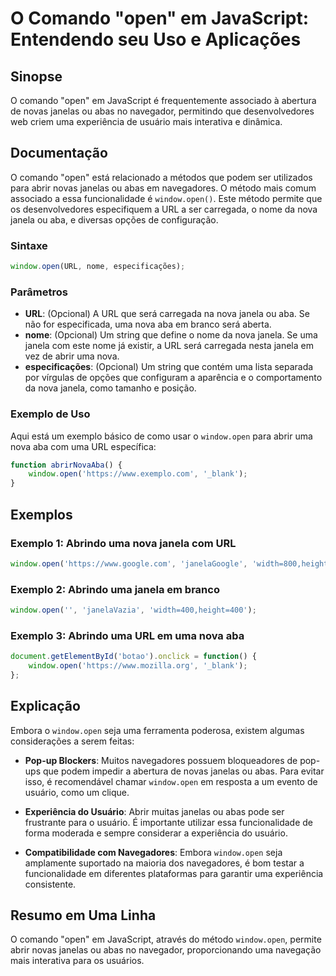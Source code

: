<!--
Meta Description: # O Comando "open" em JavaScript: Entendendo seu Uso e Aplicações ## Sinopse O comando "open" em JavaScript é frequentemente associado à abertura de n...
Meta Keywords: open, uma, window, nova, javascript
-->

# O Comando "open" em JavaScript: Entendendo seu Uso e Aplicações

## Sinopse
O comando "open" em JavaScript é frequentemente associado à abertura de novas janelas ou abas no navegador, permitindo que desenvolvedores web criem uma experiência de usuário mais interativa e dinâmica.

## Documentação
O comando "open" está relacionado a métodos que podem ser utilizados para abrir novas janelas ou abas em navegadores. O método mais comum associado a essa funcionalidade é `window.open()`. Este método permite que os desenvolvedores especifiquem a URL a ser carregada, o nome da nova janela ou aba, e diversas opções de configuração.

### Sintaxe
```javascript
window.open(URL, nome, especificações);
```

### Parâmetros
- **URL**: (Opcional) A URL que será carregada na nova janela ou aba. Se não for especificada, uma nova aba em branco será aberta.
- **nome**: (Opcional) Um string que define o nome da nova janela. Se uma janela com este nome já existir, a URL será carregada nesta janela em vez de abrir uma nova.
- **especificações**: (Opcional) Um string que contém uma lista separada por vírgulas de opções que configuram a aparência e o comportamento da nova janela, como tamanho e posição.

### Exemplo de Uso
Aqui está um exemplo básico de como usar o `window.open` para abrir uma nova aba com uma URL específica:

```javascript
function abrirNovaAba() {
    window.open('https://www.exemplo.com', '_blank');
}
```

## Exemplos
### Exemplo 1: Abrindo uma nova janela com URL
```javascript
window.open('https://www.google.com', 'janelaGoogle', 'width=800,height=600');
```

### Exemplo 2: Abrindo uma janela em branco
```javascript
window.open('', 'janelaVazia', 'width=400,height=400');
```

### Exemplo 3: Abrindo uma URL em uma nova aba
```javascript
document.getElementById('botao').onclick = function() {
    window.open('https://www.mozilla.org', '_blank');
};
```

## Explicação
Embora o `window.open` seja uma ferramenta poderosa, existem algumas considerações a serem feitas:

- **Pop-up Blockers**: Muitos navegadores possuem bloqueadores de pop-ups que podem impedir a abertura de novas janelas ou abas. Para evitar isso, é recomendável chamar `window.open` em resposta a um evento de usuário, como um clique.
  
- **Experiência do Usuário**: Abrir muitas janelas ou abas pode ser frustrante para o usuário. É importante utilizar essa funcionalidade de forma moderada e sempre considerar a experiência do usuário.

- **Compatibilidade com Navegadores**: Embora `window.open` seja amplamente suportado na maioria dos navegadores, é bom testar a funcionalidade em diferentes plataformas para garantir uma experiência consistente.

## Resumo em Uma Linha
O comando "open" em JavaScript, através do método `window.open`, permite abrir novas janelas ou abas no navegador, proporcionando uma navegação mais interativa para os usuários.